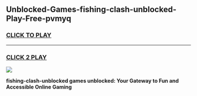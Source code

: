 
## Unblocked-Games-fishing-clash-unblocked-Play-Free-pvmyq
<h3>
<a href="https://premium76.site?title=fishing-clash-unblocked&ref=18A1">CLICK TO PLAY</a></h3>
<hr>

<h3>
<a href="https://premium76.site?title=fishing-clash-unblocked&ref=18A1">CLICK 2 PLAY</a>
  
</h3>

<a href="https://premium76.site?title=fishing-clash-unblocked&ref=18A1"><img src="https://clearcache.store/games.png"></a>


**fishing-clash-unblocked games unblocked: Your Gateway to Fun and Accessible Online Gaming**
